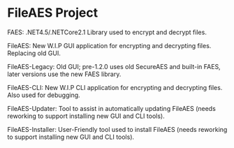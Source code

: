 # FileAES Project

FAES: .NET4.5/.NETCore2.1 Library used to encrypt and decrypt files.

FileAES: New W.I.P GUI application for encrypting and decrypting files. Replacing old GUI.

FileAES-Legacy: Old GUI; pre-1.2.0 uses old SecureAES and built-in FAES, later versions use the new FAES library.

FileAES-CLI: New W.I.P CLI application for encrypting and decrypting files. Also used for debugging.

FileAES-Updater: Tool to assist in automatically updating FileAES (needs reworking to support installing new GUI and CLI tools).

FileAES-Installer: User-Friendly tool used to install FileAES (needs reworking to support installing new GUI and CLI tools).

